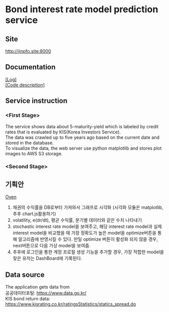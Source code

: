 # Bond interest rate model prediction service

## Site
<http://jinpfo.site:8000>

## Documentation
<a href="doc/log.md">[Log]</a>   
<a href="doc/code.md">[Code description]</a>

## Service instruction
### \<First Stage\> 
 The service shows data about 5-maturity-yield 
which is labeled by credit rates that is evaluated by KIS(Korea Investors Service).\
 The data was crawled up to five years ago based on the current date and stored in the database.\
 To visualize the data, the web server use python matplotlib and stores plot images 
to AWS S3 storage.

### \<Second Stage\>


## 기획안
[Oven](https://ovenapp.io/project/o8vtYBpYjX62sAiaNdtnWeLpGQoTB89X#k9II6)

1. 채권의 수익률을 DB로부터 가져와서 그래프로 시각화 (시각화 모듈은 matplotlib, 추후 chart.js활용하기)
2. volatility, e(dr/dt), 평균 수익률, 분기별 데이터와 같은 수치 나타내기
3. stochastic interest rate model을 보여주고, 해당 interest rate model과 실제 interest model을 비교했을 때 가장 정확도가 높은 
model을 optimize버튼을 통해 알고리즘에 반영시킬 수 있다. 만일 optimize 버튼이 활성화 되지 않을 경우, next버튼으로 
다음 가상 model을 보여줌.
4. 추후에 로그인을 통한 계정 프로필 생성 기능을 추가할 경우, 가장 적합한 model을 찾은 유저는 DashBoard에 기록된다.

## Data source
The application gets data from\
공공데이터포털: <https://www.data.go.kr/>\
KIS bond return data: <https://www.kisrating.co.kr/ratingsStatistics/statics_spread.do>
